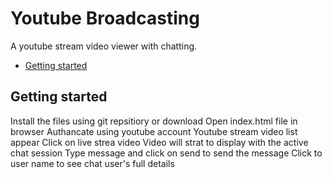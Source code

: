 # Youtube Broadcasting

A youtube stream video viewer with chatting.

* [Getting started](#getting-started)

## Getting started
Install the files using git repsitiory or download 
Open index.html file in browser
Authancate using youtube account 
Youtube stream video list appear
Click on live strea video 
Video will strat to display with the active chat session
Type message and click on send to send the message
Click to user name to see chat user's full details

